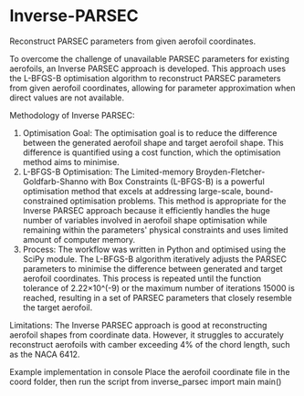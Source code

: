 # Inverse-PARSEC
Reconstruct PARSEC parameters from given aerofoil coordinates.

To overcome the challenge of unavailable PARSEC parameters for existing aerofoils, an Inverse PARSEC approach is developed. 
This approach uses the L-BFGS-B optimisation algorithm to reconstruct PARSEC parameters from given aerofoil coordinates, allowing for parameter approximation when direct values are not available.

Methodology of Inverse PARSEC:
1. Optimisation Goal: The optimisation goal is to reduce the difference between the generated aerofoil shape and target aerofoil shape. This difference is quantified using a cost function, which the optimisation method aims to minimise.
2. L-BFGS-B Optimisation: The Limited-memory Broyden-Fletcher-Goldfarb-Shanno with Box Constraints (L-BFGS-B) is a powerful optimisation method that excels at addressing large-scale, bound-constrained optimisation problems. This method is appropriate for the Inverse PARSEC approach because it efficiently handles the huge number of variables involved in aerofoil shape optimisation while remaining within the parameters' physical constraints and uses limited amount of computer memory.
3. Process: The workflow was written in Python and optimised using the SciPy module. The L-BFGS-B algorithm iteratively adjusts the PARSEC parameters to minimise the difference between generated and target aerofoil coordinates. This process is repeated until the function tolerance of 2.22×10^(-9) or the maximum number of iterations 15000 is reached, resulting in a set of PARSEC parameters that closely resemble the target aerofoil.

Limitations:
The Inverse PARSEC approach is good at reconstructing aerofoil shapes from coordinate data. However, it struggles to accurately reconstruct aerofoils with camber exceeding 4% of the chord length, such as the NACA 6412.

Example implementation in console
Place the aerofoil coordinate file in the coord folder, then run the script
from inverse_parsec import main
main()
